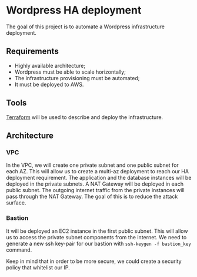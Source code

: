 # Wordpress HA deployment

The goal of this project is to automate a Wordpress infrastructure deployment.

## Requirements

- Highly available architecture;
- Wordpress must be able to scale horizontally;
- The infrastructure provisioning must be automated;
- It must be deployed to AWS.

## Tools

[Terraform](https://www.terraform.io/) will be used to describe and deploy the infrastructure.

## Architecture

### VPC
In the VPC, we will create one private subnet and one public subnet for each AZ.
This will allow us to create a multi-az deployment to reach our HA deployment requirement.
The application and the database instances will be deployed in the private subnets.
A NAT Gateway will be deployed in each public subnet. The outgoing internet traffic from the private instances will pass through the NAT Gateway.
The goal of this is to reduce the attack surface.

### Bastion
It will be deployed an EC2 instance in the first public subnet.
This will allow us to access the private subnet components from the internet.
We need to generate a new ssh key-pair for our bastion with `ssh-keygen -f bastion_key` command.

Keep in mind that in order to be more secure, we could create a security policy that whitelist our IP.
